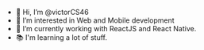 - 👋 Hi, I’m @victorCS46
- 👀 I’m interested in Web and Mobile development
- 🌱 I’m currently working with ReactJS and React Native.
- 📚 I'm learning a lot of stuff.

<!---
victorCS46/victorCS46 is a ✨ special ✨ repository because its `README.md` (this file) appears on your GitHub profile.
You can click the Preview link to take a look at your changes.
--->
